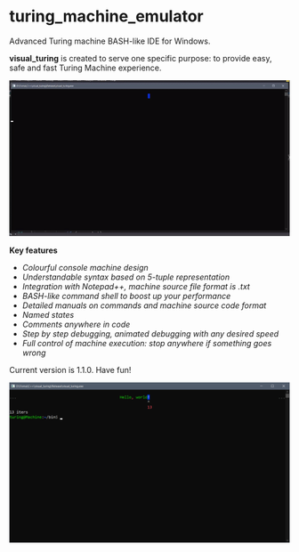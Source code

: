# turing_machine_emulator
Advanced Turing machine BASH-like IDE for Windows.

**visual_turing** is created to serve one specific purpose: to provide easy, safe and fast Turing Machine experience.

![alt text](https://raw.githubusercontent.com/SergejVolkov/turing_machine_emulator/main/Images/hello_world.gif)

**Key features**

+ *Colourful console machine design*
+ *Understandable syntax based on 5-tuple representation*
+ *Integration with Notepad++, machine source file format is .txt*
+ *BASH-like command shell to boost up your performance*
+ *Detailed manuals on commands and machine source code format*
+ *Named states*
+ *Comments anywhere in code*
+ *Step by step debugging, animated debugging with any desired speed*
+ *Full control of machine execution: stop anywhere if something goes wrong*

Current version is 1.1.0. Have fun!

![alt text](https://raw.githubusercontent.com/SergejVolkov/turing_machine_emulator/main/Images/Screenshot_1.png)
